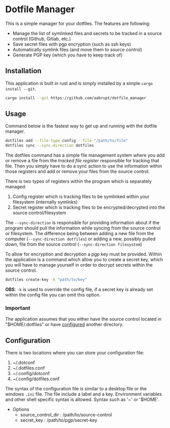 # Dotfile Manager

This is a simple manager for your dotfiles. The features are following:
- Manage the list of symlinked files and secrets to be tracked in a source control (Github, Gitlab, etc.)
- Save secret files with pgp encryption (such as ssh keys)
- Automatically symlink files (and move them to source control)
- Generate PGP key (which you have to keep track of)

## Installation
This application is built in rust and is simply installed by a simple `cargo install --git`.
```bash
cargo install --git https://github.com/aabrupt/dotfile_manager
```

## Usage
Command below is the fastest way to get up and running with the dotfile manager.

```bash
dotfiles add --file-type config --file "/path/to/file"
dotfiles sync --sync-direction dotfiles
```

The dotfiles command has a simple file management system where you add or remove a file from the _tracked file register_ responsible for tracking that file.
Then you simply have to do a sync action to use the information within those registers and add or remove your files from the source control.

There is two types of registers within the program which is separately managed:
1. Config register which is tracking files to be symlinked within your filesystem (internally symlinks)
1. Secret register which is tracking files to be encrypted/decrypted into the source control/filesystem

The `--sync-direction` is responsible for providing information about if the program should pull the information while syncing from the source control or filesystem.
The difference being between adding a new file from the computer (`--sync-direction dotfiles`) or adding a new, possibly pulled down, file from the source control (`--sync-direction filesystem`)

To allow for encryption and decryption a pgp key must be provided.
Within the application is a command which allow you to create a secret key, which you will have to manage yourself in order to decrypt secrets within the source control.
```bash
dotfiles create-key -k "path/to/key"
```
**OBS**: `-k` is used to override the config file, if a secret key is already set within the config file you can omit this option.

### **Important**
The application assumes that you either have the source control located in "$HOME/.dotfiles" or have [configured](#configuration) another directory.

## Configuration
There is two locations where you can store your configuration file:
1. ~/.dotconf
1. ~/.dotfiles.conf
1. ~/.config/dotconf
1. ~/.config/dotfiles.conf

The syntax of the configuration file is similar to a desktop file or the windows `.ini` file. The file include a label and a key. Environment variables and other shell specific syntax is allowed. Syntax such as '~' or '$HOME'.

- Options
    - source\_control\_dir : /path/to/source-control
    - secret\_key : /path/to/pgp/secret-key
